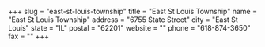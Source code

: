 +++
slug = "east-st-louis-township"
title = "East St Louis Township"
name = "East St Louis Township"
address = "6755 State Street"
city = "East St Louis"
state = "IL"
postal = "62201"
website = ""
phone = "618-874-3650"
fax = ""
+++
